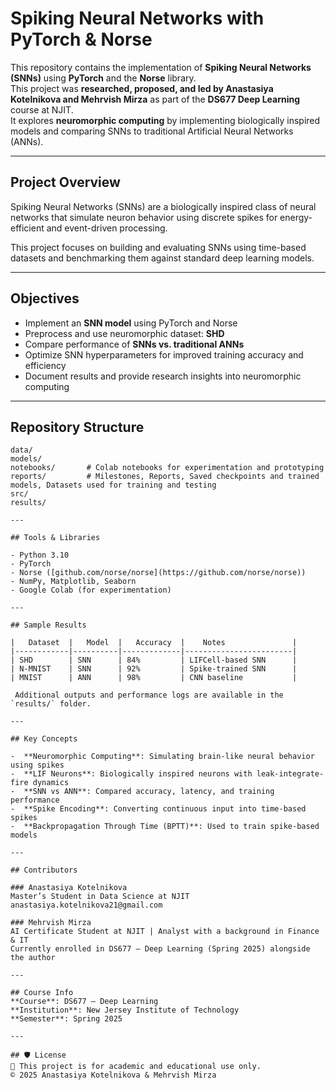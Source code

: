 # Spiking Neural Networks with PyTorch & Norse

This repository contains the implementation of **Spiking Neural Networks (SNNs)** using **PyTorch** and the **Norse** library.  
This project was **researched, proposed, and led by Anastasiya Kotelnikova and Mehrvish Mirza** as part of the **DS677 Deep Learning** course at NJIT.  
It explores **neuromorphic computing** by implementing biologically inspired models and comparing SNNs to traditional Artificial Neural Networks (ANNs).

---

## Project Overview

Spiking Neural Networks (SNNs) are a biologically inspired class of neural networks that simulate neuron behavior using discrete spikes for energy-efficient and event-driven processing.

This project focuses on building and evaluating SNNs using time-based datasets and benchmarking them against standard deep learning models.

---

## Objectives

-  Implement an **SNN model** using PyTorch and Norse  
-  Preprocess and use neuromorphic dataset: **SHD**
-  Compare performance of **SNNs vs. traditional ANNs**  
-  Optimize SNN hyperparameters for improved training accuracy and efficiency  
-  Document results and provide research insights into neuromorphic computing  

---

## Repository Structure

```plaintext
data/            
models/          
notebooks/       # Colab notebooks for experimentation and prototyping
reports/         # Milestones, Reports, Saved checkpoints and trained models, Datasets used for training and testing
src/             
results/         

---

## Tools & Libraries

- Python 3.10  
- PyTorch  
- Norse ([github.com/norse/norse](https://github.com/norse/norse))  
- NumPy, Matplotlib, Seaborn  
- Google Colab (for experimentation)

---

## Sample Results

|   Dataset  |   Model  |   Accuracy  |    Notes               |
|------------|----------|-------------|------------------------|
| SHD        | SNN      | 84%         | LIFCell-based SNN      |
| N-MNIST    | SNN      | 92%         | Spike-trained SNN      |
| MNIST      | ANN      | 98%         | CNN baseline           |

 Additional outputs and performance logs are available in the `results/` folder.

---

## Key Concepts

-  **Neuromorphic Computing**: Simulating brain-like neural behavior using spikes  
-  **LIF Neurons**: Biologically inspired neurons with leak-integrate-fire dynamics  
-  **SNN vs ANN**: Compared accuracy, latency, and training performance  
-  **Spike Encoding**: Converting continuous input into time-based spikes  
-  **Backpropagation Through Time (BPTT)**: Used to train spike-based models

---

## Contributors

### Anastasiya Kotelnikova  
Master’s Student in Data Science at NJIT  
anastasiya.kotelnikova21@gmail.com  

### Mehrvish Mirza  
AI Certificate Student at NJIT | Analyst with a background in Finance & IT  
Currently enrolled in DS677 – Deep Learning (Spring 2025) alongside the author

---

## Course Info  
**Course**: DS677 – Deep Learning  
**Institution**: New Jersey Institute of Technology  
**Semester**: Spring 2025  

---

## 🛡 License  
📎 This project is for academic and educational use only.  
© 2025 Anastasiya Kotelnikova & Mehrvish Mirza

